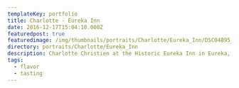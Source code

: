 ```yaml
---
templateKey: portfolio
title: Charlotte - Eureka Inn
date: 2016-12-17T15:04:10.000Z
featuredpost: true
featuredimage: /img/thumbnails/portraits/Charlotte/Eureka_Inn/DSC04895_cinematic3.jpg
directory: portraits/Charlotte/Eureka_Inn
description: Charlotte Christien at the Historic Eureka Inn in Eureka, CA
tags:
  - flavor
  - tasting
---
```

